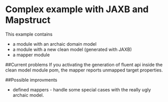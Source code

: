 # Complex example with JAXB and Mapstruct

This example contains 
* a module with an archaic domain model
* a module with a new clean model (generated with JAXB)
* a mapper module

##Current problems
If you activating the generation of fluent api inside the clean model module pom,
the mapper reports unmapped target properties. 

##Possible improvments
* defined mappers - handle some special cases with  the really ugly archaic model.